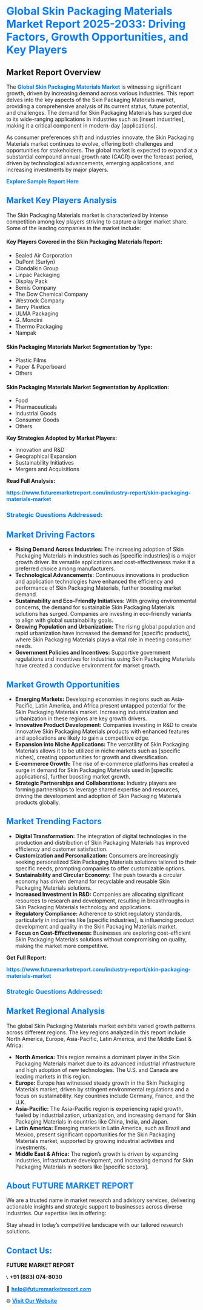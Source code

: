 <h1 style="color: #007BFF;">Global Skin Packaging Materials Market Report 2025-2033: Driving Factors, Growth Opportunities, and Key Players</h1>

<section id="overview">
<h2>Market Report Overview</h2>
<p>The <a href="https://www.futuremarketreport.com/industry-report/skin-packaging-materials-market" style="color: #007BFF; text-decoration: none;"><strong>Global Skin Packaging Materials Market</strong></a> is witnessing significant growth, driven by increasing demand across various industries. This report delves into the key aspects of the Skin Packaging Materials market, providing a comprehensive analysis of its current status, future potential, and challenges. The demand for Skin Packaging Materials has surged due to its wide-ranging applications in industries such as [insert industries], making it a critical component in modern-day [applications].</p>
<p>As consumer preferences shift and industries innovate, the Skin Packaging Materials market continues to evolve, offering both challenges and opportunities for stakeholders. The global market is expected to expand at a substantial compound annual growth rate (CAGR) over the forecast period, driven by technological advancements, emerging applications, and increasing investments by major players.</p>
</section>

<section id="overview">
<p><a href="https://www.futuremarketreport.com/request-sample/reportId=90414" style="color: #007BFF; text-decoration: none;"><strong>Explore Sample Report Here</strong></a></p>
</section>

<section id="key-players">
<h2 style="color: #007BFF;">Market Key Players Analysis</h2>
<p>The Skin Packaging Materials market is characterized by intense competition among key players striving to capture a larger market share. Some of the leading companies in the market include:</p>
<h4>Key Players Covered in the Skin Packaging Materials Report:</h4>
<ul><li>Sealed Air Corporation</li><li>DuPont (Surlyn)</li><li>Clondalkin Group</li><li>Linpac Packaging</li><li>Display Pack</li><li>Bemis Company</li><li>The Dow Chemical Company</li><li>Westrock Company</li><li>Berry Plastics</li><li>ULMA Packaging</li><li>G. Mondini</li><li>Thermo Packaging</li><li>Nampak</li></ul>
<h4>Skin Packaging Materials Market Segmentation by Type:</h4>
<ul><li>Plastic Films</li><li>Paper &amp; Paperboard</li><li>Others</li></ul>

<h4>Skin Packaging Materials Market Segmentation by Application:</h4>
<ul><li>Food</li><li>Pharmaceuticals</li><li>Industrial Goods</li><li>Consumer Goods</li><li>Others</li></ul>
<p><strong>Key Strategies Adopted by Market Players:</strong></p>
<ul>
<li>Innovation and R&D</li>
<li>Geographical Expansion</li>
<li>Sustainability Initiatives</li>
<li>Mergers and Acquisitions</li>
</ul>
</section>

<section>
<p><strong>Read Full Analysis: </strong></p><a href="https://www.futuremarketreport.com/industry-report/skin-packaging-materials-market" style="color: #007BFF; text-decoration: none;"><strong>https://www.futuremarketreport.com/industry-report/skin-packaging-materials-market</strong></a>
<h3 style="color: #007BFF;">Strategic Questions Addressed:</h3>
</section>

<section id="driving-factors">
<h2 style="color: #007BFF;">Market Driving Factors</h2>
<ul>
<li><strong>Rising Demand Across Industries:</strong> The increasing adoption of Skin Packaging Materials in industries such as [specific industries] is a major growth driver. Its versatile applications and cost-effectiveness make it a preferred choice among manufacturers.</li>
<li><strong>Technological Advancements:</strong> Continuous innovations in production and application technologies have enhanced the efficiency and performance of Skin Packaging Materials, further boosting market demand.</li>
<li><strong>Sustainability and Eco-Friendly Initiatives:</strong> With growing environmental concerns, the demand for sustainable Skin Packaging Materials solutions has surged. Companies are investing in eco-friendly variants to align with global sustainability goals.</li>
<li><strong>Growing Population and Urbanization:</strong> The rising global population and rapid urbanization have increased the demand for [specific products], where Skin Packaging Materials plays a vital role in meeting consumer needs.</li>
<li><strong>Government Policies and Incentives:</strong> Supportive government regulations and incentives for industries using Skin Packaging Materials have created a conducive environment for market growth.</li>
</ul>
</section>

<section id="growth-opportunities">
<h2 style="color: #007BFF;">Market Growth Opportunities</h2>
<ul>
<li><strong>Emerging Markets:</strong> Developing economies in regions such as Asia-Pacific, Latin America, and Africa present untapped potential for the Skin Packaging Materials market. Increasing industrialization and urbanization in these regions are key growth drivers.</li>
<li><strong>Innovative Product Development:</strong> Companies investing in R&D to create innovative Skin Packaging Materials products with enhanced features and applications are likely to gain a competitive edge.</li>
<li><strong>Expansion into Niche Applications:</strong> The versatility of Skin Packaging Materials allows it to be utilized in niche markets such as [specific niches], creating opportunities for growth and diversification.</li>
<li><strong>E-commerce Growth:</strong> The rise of e-commerce platforms has created a surge in demand for Skin Packaging Materials used in [specific applications], further boosting market growth.</li>
<li><strong>Strategic Partnerships and Collaborations:</strong> Industry players are forming partnerships to leverage shared expertise and resources, driving the development and adoption of Skin Packaging Materials products globally.</li>
</ul>
</section>

<section id="trending-factors">
<h2 style="color: #007BFF;">Market Trending Factors</h2>
<ul>
<li><strong>Digital Transformation:</strong> The integration of digital technologies in the production and distribution of Skin Packaging Materials has improved efficiency and customer satisfaction.</li>
<li><strong>Customization and Personalization:</strong> Consumers are increasingly seeking personalized Skin Packaging Materials solutions tailored to their specific needs, prompting companies to offer customizable options.</li>
<li><strong>Sustainability and Circular Economy:</strong> The push towards a circular economy has driven demand for recyclable and reusable Skin Packaging Materials solutions.</li>
<li><strong>Increased Investment in R&D:</strong> Companies are allocating significant resources to research and development, resulting in breakthroughs in Skin Packaging Materials technology and applications.</li>
<li><strong>Regulatory Compliance:</strong> Adherence to strict regulatory standards, particularly in industries like [specific industries], is influencing product development and quality in the Skin Packaging Materials market.</li>
<li><strong>Focus on Cost-Effectiveness:</strong> Businesses are exploring cost-efficient Skin Packaging Materials solutions without compromising on quality, making the market more competitive.</li>
</ul>
</section>

<section>
<p><strong>Get Full Report: </strong></p><a href="https://www.futuremarketreport.com/industry-report/skin-packaging-materials-market" style="color: #007BFF; text-decoration: none;"><strong>https://www.futuremarketreport.com/industry-report/skin-packaging-materials-market</strong></a>
<h3 style="color: #007BFF;">Strategic Questions Addressed:</h3>
</section>


<section id="regional-analysis">
<h2 style="color: #007BFF;">Market Regional Analysis</h2>
<p>The global Skin Packaging Materials market exhibits varied growth patterns across different regions. The key regions analyzed in this report include North America, Europe, Asia-Pacific, Latin America, and the Middle East & Africa:</p>
<ul>
<li><strong>North America:</strong> This region remains a dominant player in the Skin Packaging Materials market due to its advanced industrial infrastructure and high adoption of new technologies. The U.S. and Canada are leading markets in this region.</li>
<li><strong>Europe:</strong> Europe has witnessed steady growth in the Skin Packaging Materials market, driven by stringent environmental regulations and a focus on sustainability. Key countries include Germany, France, and the U.K.</li>
<li><strong>Asia-Pacific:</strong> The Asia-Pacific region is experiencing rapid growth, fueled by industrialization, urbanization, and increasing demand for Skin Packaging Materials in countries like China, India, and Japan.</li>
<li><strong>Latin America:</strong> Emerging markets in Latin America, such as Brazil and Mexico, present significant opportunities for the Skin Packaging Materials market, supported by growing industrial activities and investments.</li>
<li><strong>Middle East & Africa:</strong> The region’s growth is driven by expanding industries, infrastructure development, and increasing demand for Skin Packaging Materials in sectors like [specific sectors].</li>
</ul>
</section>

<footer>
<h2 style="color: #007BFF;">About FUTURE MARKET REPORT</h2>
<p>We are a trusted name in market research and advisory services, delivering actionable insights and strategic support to businesses across diverse industries. Our expertise lies in offering:</p>

<p>Stay ahead in today’s competitive landscape with our tailored research solutions.</p>

<h2 style="color: #007BFF;">Contact Us:</h2>
<p><strong>FUTURE MARKET REPORT</strong></p>
<p>📞 <strong>+91 (883) 074-8030</strong></p>
<p>📧 <strong><a href="mailto:help@futuremarketreport.com" style="color: #007BFF;">help@futuremarketreport.com</a></strong></p>
<p>🌐 <strong><a href="https://www.futuremarketreport.com/" style="color: #007BFF;">Visit Our Website</a></strong></p>
</footer>